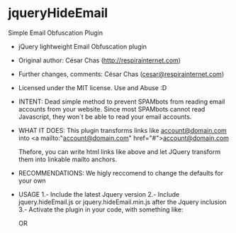 jqueryHideEmail
===============

Simple Email Obfuscation Plugin

 * jQuery lightweight Email Obfuscation plugin
 * Original author: César Chas (http://respirainternet.com)
 * Further changes, comments: César Chas (cesar@respirainternet.com)
 * Licensed under the MIT license. Use and Abuse :D
 
 * INTENT:
	Dead simple method to prevent SPAMbots from reading email accounts 
	from your website. Since most SPAMbots cannot read Javascript, they 
	won´t be able to read your email accounts.

 * WHAT IT DOES:
 	This plugin transforms links like 
 	<a class="email" data-email="account,domain.com" href="#">account@domain.com</a> 
 	into 
 	<a mailto:"account@domain.com" href="#">account@domain.com</a>
	
	Thefore, you can write html links like above and let JQuery transform
	them into linkable mailto anchors.

* RECOMMENDATIONS:
	We higly reccomend to change the defaults for your own

* USAGE
	1.- Include the latest Jquery version
	2.- Include jquery.hideEmail.js or jquery.hideEmail.min.js after the Jquery inclusion
	3.- Activate the plugin in your code, with something like:
			
	<script>
  		//With default settings (not recommended) 
		$(function(){
			$('a[data-email]').hideEmail();
		});		
	</script>
			

	OR
	<script>
		//With custom settings (recommended) 
		$('a[data-email]').hideEmail({
			attr: 'data-email',
			sep: ','
		});
	</script>
		
